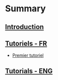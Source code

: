 # Summary​
## [Introduction](README.md)

## [Tutoriels - FR](tuto-fr/README.md)​
* [Premier tutoriel](tuto-fr/first-tuto/README.md)    


## [Tutorials - ENG](tuto-eng/README.md)​

